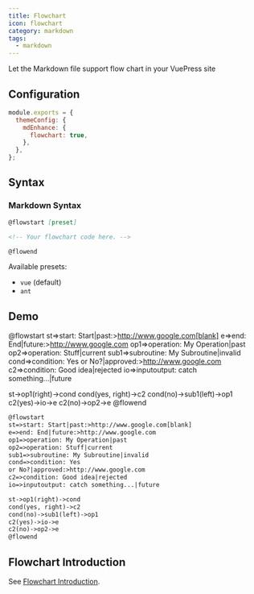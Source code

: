 ```yaml
---
title: Flowchart
icon: flowchart
category: markdown
tags:
  - markdown
---
```


Let the Markdown file support flow chart in your VuePress site

<!-- more -->

## Configuration

```js {4}
module.exports = {
  themeConfig: {
    mdEnhance: {
      flowchart: true,
    },
  },
};
```

## Syntax

### Markdown Syntax

```markdown
@flowstart [preset]

<!-- Your flowchart code here. -->

@flowend
```

Available presets:

- `vue` (default)
- `ant`

## Demo

<!-- markdownlint-disable -->

@flowstart
st=>start: Start|past:>http://www.google.com[blank]
e=>end: End|future:>http://www.google.com
op1=>operation: My Operation|past
op2=>operation: Stuff|current
sub1=>subroutine: My Subroutine|invalid
cond=>condition: Yes
or No?|approved:>http://www.google.com
c2=>condition: Good idea|rejected
io=>inputoutput: catch something...|future

st->op1(right)->cond
cond(yes, right)->c2
cond(no)->sub1(left)->op1
c2(yes)->io->e
c2(no)->op2->e
@flowend

<!-- markdownlint-restore -->

```md
@flowstart
st=>start: Start|past:>http://www.google.com[blank]
e=>end: End|future:>http://www.google.com
op1=>operation: My Operation|past
op2=>operation: Stuff|current
sub1=>subroutine: My Subroutine|invalid
cond=>condition: Yes
or No?|approved:>http://www.google.com
c2=>condition: Good idea|rejected
io=>inputoutput: catch something...|future

st->op1(right)->cond
cond(yes, right)->c2
cond(no)->sub1(left)->op1
c2(yes)->io->e
c2(no)->op2->e
@flowend
```

## Flowchart Introduction

See [Flowchart Introduction](https://vuepress-theme-hope.github.io/md-enhance/guide/flowchart/#flowchart-intro).
